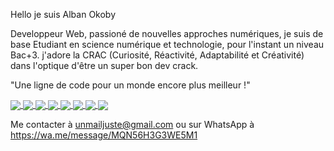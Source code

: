 
Hello je suis Alban Okoby

Developpeur Web, passioné de nouvelles approches numériques, je suis de base Etudiant en science numérique et technologie, pour l'instant un niveau Bac+3. j'adore la CRAC (Curiosité, Réactivité, Adaptabilité et Créativité) dans l'optique d'être un super bon dev crack.

"Une ligne de code pour un monde encore plus meilleur !"

<a href="https://github.com/alban-okoby/alban-okoby">
  <img align="center" src="https://github-readme-stats.vercel.app/api?username=alban-okoby&theme=highcontrast&show_icons=true&count_private=true&show_owner=true" />
</a>
<a href="https://github.com/alban-okoby/alban-okoby">
  <img align="center" src="https://github-readme-stats.vercel.app/api/top-langs/?username=alban-okoby&theme=highcontrast&show_icons=true&hide=scss" />
</a>
<a href="https://github.com/alban-okoby/small-cauldron">
  <img align="center" src="https://github-readme-stats.vercel.app/api/pin/?username=alban-okoby&repo=small-cauldron" />
</a>
<a href="https://github.com/alban-okoby/mean-crud-app">
  <img align="center" src="https://github-readme-stats.vercel.app/api/pin/?username=alban-okoby&repo=mean-crud-app&theme=dark" />
 </a> 
<a href="https://github.com/alban-okoby/cidabali">
  <img align="center" src="https://github-readme-stats.vercel.app/api/pin/?username=alban-okoby&repo=cidabali" />
</a>
<a href="https://github.com/alban-okoby/portfolio_perso">
  <img align="center" src="https://github-readme-stats.vercel.app/api/pin/?username=alban-okoby&repo=portfolio_perso&theme=dark" />
</a>
<a href="https://github.com/alban-okoby/portfoliotp">
  <img align="center" src="https://github-readme-stats.vercel.app/api/pin/?username=alban-okoby&repo=portfoliotp" />
</a>
<a href="https://github.com/alban-okoby/php_porfolio">
  <img align="center" src="https://github-readme-stats.vercel.app/api/pin/?username=alban-okoby&repo=php_portfolio&theme=dark" />
</a>


Me contacter à unmailjuste@gmail.com 
ou sur WhatsApp à
https://wa.me/message/MQN56H3G3WE5M1

